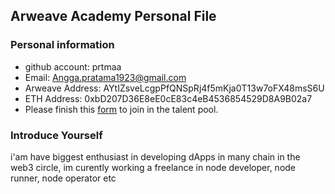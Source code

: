 ## Arweave Academy Personal File

### Personal information

- github account: prtmaa
- Email: Angga.pratama1923@gmail.com
- Arweave Address: AYtIZsveLcgpPfQNSpRj4f5mKja0T13w7oFX48msS6U
- ETH Address: 0xbD207D36E8eE0cE83c4eB4536854529D8A9B02a7
- Please finish this [form](https://docs.google.com/forms/d/e/1FAIpQLSfWA5fIIcBgmRppm3jNz5vmf9Mai_QMVil-2pO4r7YKn_Zhtw/viewform?usp=sf_link) to join in the talent pool.

### Introduce Yourself
 i'am have biggest enthusiast in developing dApps in many chain in the web3 circle, im curently working a freelance in node developer, node runner, node operator etc